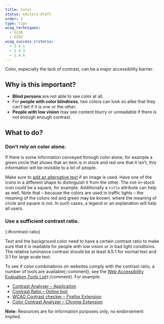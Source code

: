 ```yaml
---
title: Color
status: editors-draft
order: 2
type: tips
wcag_techniques:
  - G138
  - G183
wcag_success_criteria:
  - 1.4.1
  - 1.4.3
  - 1.4.6
---
```


Color, especially the lack of contrast, can be a major accessibility barrier.

## Why is this important?

* **Blind persons** are not able to see color at all.
* For **people with color blindness**, two colors can look so alike that they can’t tell if it is one or the other.
* **People with low vision** may see content blurry or unreadable if there is not enough enough contrast.

## What to do?

### Don’t rely on color alone.

If there is some information conveyed through color alone, for example a green circle that shows that an item is in stock and red one that it isn’t, this information will be invisible to a lot of people.

Make sure to [add an alternative text](/images/informative.html) if an image is used. Have one of the icons in a different shape to distinguish it from the other. The not-in-stock icon could be a square, for example. Additionally a `title` attribute can help as well. Note that – because the colors are used in traffic lights – the meaning of the colors red and green may be known, where the meaning of circle and square is not. In such cases, a legend or an explanation will help all users.

### Use a sufficient contrast ratio.
{:#contrast-ratio}

Text and the background color need to have a certain contrast ratio to make sure that it is readable for people with low vision or in bad light conditions. The relative luminance contrast should be at least 4.5:1 for normal text and 3:1 for large scale text.

To see if color combinations on websites comply with the contrast ratio, a number of tools are available{::comment}, see the [Web Accessibility Evaluation Tools List](…){:/comment}. For example:

* [Contrast Analyser – Application](http://www.paciellogroup.com/resources/contrastAnalyser)
* [Contrast Ratio – Online tool](https://leaverou.github.io/contrast-ratio/)
* [WCAG Contrast checker – Firefox Extension](https://addons.mozilla.org/en-US/firefox/addon/wcag-contrast-checker/)
* [Color Contrast Analyzer – Chrome Extension](https://chrome.google.com/webstore/detail/color-contrast-analyzer/dagdlcijhfbmgkjokkjicnnfimlebcll)

**Note:** Resources are for information purposes only, no endorsement implied.
